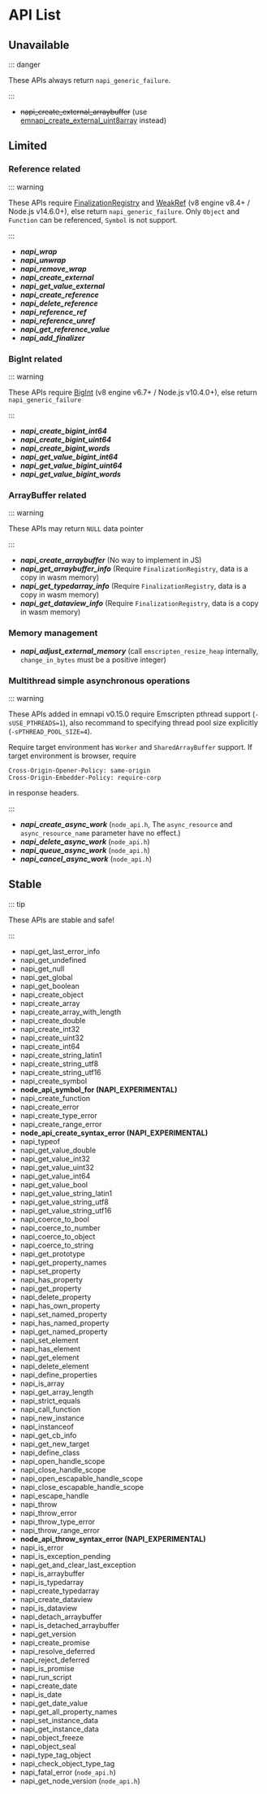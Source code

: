 # API List

## Unavailable

::: danger

These APIs always return `napi_generic_failure`.

:::

- ~~napi_create_external_arraybuffer~~ (use [emnapi_create_external_uint8array][] instead)

## Limited

### Reference related

::: warning

These APIs require [FinalizationRegistry](https://www.caniuse.com/?search=FinalizationRegistry) and [WeakRef](https://www.caniuse.com/?search=WeakRef) (v8 engine v8.4+ / Node.js v14.6.0+), else return `napi_generic_failure`. Only `Object` and  `Function` can be referenced, `Symbol` is not support.

:::

- ***napi_wrap***
- ***napi_unwrap***
- ***napi_remove_wrap***
- ***napi_create_external***
- ***napi_get_value_external***
- ***napi_create_reference***
- ***napi_delete_reference***
- ***napi_reference_ref***
- ***napi_reference_unref***
- ***napi_get_reference_value***
- ***napi_add_finalizer***

### BigInt related

::: warning

These APIs require [BigInt](https://www.caniuse.com/?search=BigInt) (v8 engine v6.7+ / Node.js v10.4.0+), else return `napi_generic_failure`

:::

- ***napi_create_bigint_int64***
- ***napi_create_bigint_uint64***
- ***napi_create_bigint_words***
- ***napi_get_value_bigint_int64***
- ***napi_get_value_bigint_uint64***
- ***napi_get_value_bigint_words***

### ArrayBuffer related

::: warning

These APIs may return `NULL` data pointer

:::

- ***napi_create_arraybuffer*** (No way to implement in JS)
- ***napi_get_arraybuffer_info*** (Require `FinalizationRegistry`, data is a copy in wasm memory)
- ***napi_get_typedarray_info*** (Require `FinalizationRegistry`, data is a copy in wasm memory)
- ***napi_get_dataview_info*** (Require `FinalizationRegistry`, data is a copy in wasm memory)

### Memory management

- ***napi_adjust_external_memory*** (call `emscripten_resize_heap` internally, `change_in_bytes` must be a positive integer)

### Multithread simple asynchronous operations

::: warning

These APIs added in emnapi v0.15.0 require Emscripten pthread support (`-sUSE_PTHREADS=1`), also recommand to specifying thread pool size explicitly (`-sPTHREAD_POOL_SIZE=4`).

Require target environment has `Worker` and `SharedArrayBuffer` support. If target environment is browser, require

```
Cross-Origin-Opener-Policy: same-origin
Cross-Origin-Embedder-Policy: require-corp
```

in response headers.

:::

- ***napi_create_async_work*** (`node_api.h`, The `async_resource` and `async_resource_name` parameter have no effect.)
- ***napi_delete_async_work*** (`node_api.h`)
- ***napi_queue_async_work*** (`node_api.h`)
- ***napi_cancel_async_work*** (`node_api.h`)

## Stable

::: tip

These APIs are stable and safe!

:::

- napi_get_last_error_info
- napi_get_undefined
- napi_get_null
- napi_get_global
- napi_get_boolean
- napi_create_object
- napi_create_array
- napi_create_array_with_length
- napi_create_double
- napi_create_int32
- napi_create_uint32
- napi_create_int64
- napi_create_string_latin1
- napi_create_string_utf8
- napi_create_string_utf16
- napi_create_symbol
- **node_api_symbol_for (NAPI_EXPERIMENTAL)**
- napi_create_function
- napi_create_error
- napi_create_type_error
- napi_create_range_error
- **node_api_create_syntax_error (NAPI_EXPERIMENTAL)**
- napi_typeof
- napi_get_value_double
- napi_get_value_int32
- napi_get_value_uint32
- napi_get_value_int64
- napi_get_value_bool
- napi_get_value_string_latin1
- napi_get_value_string_utf8
- napi_get_value_string_utf16
- napi_coerce_to_bool
- napi_coerce_to_number
- napi_coerce_to_object
- napi_coerce_to_string
- napi_get_prototype
- napi_get_property_names
- napi_set_property
- napi_has_property
- napi_get_property
- napi_delete_property
- napi_has_own_property
- napi_set_named_property
- napi_has_named_property
- napi_get_named_property
- napi_set_element
- napi_has_element
- napi_get_element
- napi_delete_element
- napi_define_properties
- napi_is_array
- napi_get_array_length
- napi_strict_equals
- napi_call_function
- napi_new_instance
- napi_instanceof
- napi_get_cb_info
- napi_get_new_target
- napi_define_class
- napi_open_handle_scope
- napi_close_handle_scope
- napi_open_escapable_handle_scope
- napi_close_escapable_handle_scope
- napi_escape_handle
- napi_throw
- napi_throw_error
- napi_throw_type_error
- napi_throw_range_error
- **node_api_throw_syntax_error (NAPI_EXPERIMENTAL)**
- napi_is_error
- napi_is_exception_pending
- napi_get_and_clear_last_exception
- napi_is_arraybuffer
- napi_is_typedarray
- napi_create_typedarray
- napi_create_dataview
- napi_is_dataview
- napi_detach_arraybuffer
- napi_is_detached_arraybuffer
- napi_get_version
- napi_create_promise
- napi_resolve_deferred
- napi_reject_deferred
- napi_is_promise
- napi_run_script
- napi_create_date
- napi_is_date
- napi_get_date_value
- napi_get_all_property_names
- napi_set_instance_data
- napi_get_instance_data
- napi_object_freeze
- napi_object_seal
- napi_type_tag_object
- napi_check_object_type_tag
- napi_fatal_error (`node_api.h`)
- napi_get_node_version (`node_api.h`)

[emnapi_create_external_uint8array]: /reference/additional.html#emnapi-create-external-uint8array

